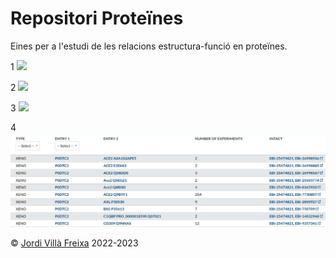 # Repositori Proteïnes

Eines per a l'estudi de les relacions estructura-funció en proteïnes.

1
![](../figures/spikeint.png)

2
![](./figures/spikeint.png)

3
![](/figures/spikeint.png)

4
![](docs/figures/spikeint.png)


&copy; [Jordi Villà Freixa](https://mon.uvic.cat/cbbl/members/) 2022-2023